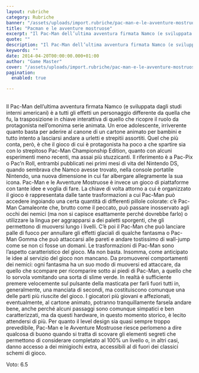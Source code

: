 ```yaml
---
layout: rubriche
category: Rubriche
banner: "/assets/uploads/import.rubriche/pac-man-e-le-avventure-mostruose-hd-ps3-979185.jpg"
title: "Pacman e le avventure mostruose"
excerpt: "Il Pac-Man dell’ultima avventura firmata Namco (e sviluppata dagli studi interni americani) è a tutti gli effetti un personaggio differente da quella che fu, la trasposizione in chiave interattiva di quello che ricopre il ruolo da protagonista nell’omonima serie animata. Un eroe adolescente, irriverente quanto basta per aderire al canone di un cartone animato per [&hellip"
quote: ""
description: "Il Pac-Man dell’ultima avventura firmata Namco (e sviluppata dagli studi interni americani) è a tutti gli effetti un personaggio differente da quella che fu, la trasposizione in chiave interattiva di quello che ricopre il ruolo da protagonista nell’omonima serie animata. Un eroe adolescente, irriverente quanto basta per aderire al canone di un cartone animato per [&hellip"
keywords: ""
date: 2014-04-20T00:00:00.000+01:00
author: "Game Master"
cover: "/assets/uploads/import.rubriche/pac-man-e-le-avventure-mostruose-hd-ps3-979185.jpg"
pagination:
  enabled: true

---
```


[](https://hotmc.com/wp-content/uploads/2014/04/pac-man-e-le-avventure-mostruose-hd-ps3-979185.jpg)  
Il Pac-Man dell’ultima avventura firmata Namco (e sviluppata dagli studi interni americani) è a tutti gli effetti un personaggio differente da quella che fu, la trasposizione in chiave interattiva di quello che ricopre il ruolo da protagonista nell’omonima serie animata. Un eroe adolescente, irriverente quanto basta per aderire al canone di un cartone animato per bambini e tutto intento a lasciarsi andare a urletti e strepitii assortiti. Quel che più conta, però, è che il gioco di cui è protagonista ha poco a che spartire sia con lo strepitoso Pac-Man Championship Edition, quanto con alcuni esperimenti meno recenti, ma assai più stuzzicanti. Il riferimento è a Pac-Pix o Pac’n Roll, entrambi pubblicati nei primi mesi di vita del Nintendo DS, quando sembrava che Namco avesse trovato, nella console portatile Nintendo, una nuova dimensione in cui far albergare allegramente la sua icona. Pac-Man e le Avventure Mostruose è invece un gioco di piattaforme con tante idee e voglia di fare. La chiave di volta attorno a cui è organizzato il gioco è rappresentata dalle tante trasformazioni a cui Pac-Man può accedere ingoiando una certa quantità di differenti pillole colorate: c’è Pac-Man Camaleonte che, brutto come il peccato, può passare inosservato agli occhi dei nemici (ma non si capisce esattamente perché dovrebbe farlo) o utilizzare la lingua per aggrapparsi a dei paletti sporgenti, che gli permettono di muoversi lungo i livelli. C’è poi il Pac-Man che può lanciare palle di fuoco per annullare gli effetti glaciali di qualche fantasma o Pac-Man Gomma che può attaccarsi alle pareti e andare tostissimo di wall-jump come se non ci fosse un domani. Le trasformazioni di Pac-Man sono l’aspetto caratteristico del gioco. Ma non basta. Insomma, come anticipato le idee al servizio del gioco non mancano. Da promuoverei comportamenti dei nemici: ogni fantasma ha un suo modo di muoversi ed attaccare, da quello che scompare per ricomparire sotto ai piedi di Pac-Man, a quello che lo sorvola vomitando una sorta di slime verde. In realtà è sufficiente premere velocemente sul pulsante della masticata per farli fuori tutti in, generalmente, una manciata di secondi, ma costituiscono comunque una delle parti più riuscite del gioco. I giocatori più giovani e affezionati, eventualmente, al cartone animato, potranno tranquillamente farsela andare bene, anche perché alcuni passaggi sono comunque simpatici e ben caratterizzati, ma da questi hardware, in questo momento storico, è lecito attendersi di più. Per quanto il level design sia quasi sempre troppo prevedibile, Pac-Man e le Avventure Mostruose riesce perlomeno a dire qualcosa di buono quando si tratta di scovare gli elementi segreti che permettono di considerare completato al 100% un livello o, in altri casi, danno accesso a dei minigiochi extra, accessibili al di fuori dei classici schemi di gioco.

Voto: 6.5